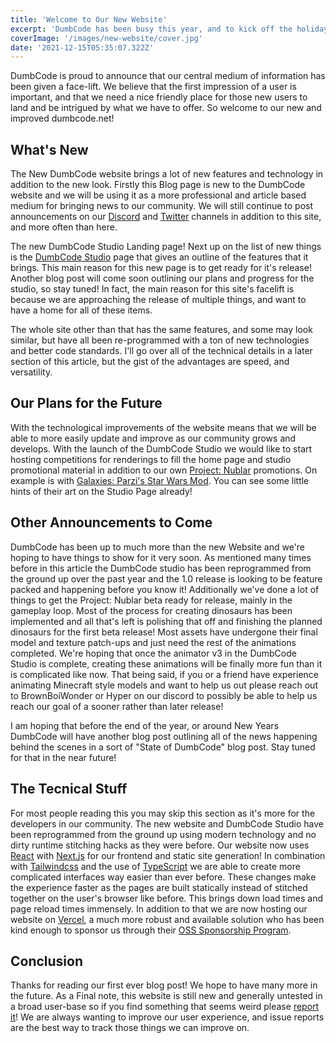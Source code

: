 ```yaml
---
title: 'Welcome to Our New Website'
excerpt: 'DumbCode has been busy this year, and to kick off the holiday season we have been working on bringing our marketing up to date with the world. Since we are working so hard to get things ready with the DumbCode Studio and Project: Nublar we thought it was important that our website, often the first impression for new people curious about what we do, is as engaging as our other projects. So join us in welcoming our new website to the world wide web!'
coverImage: '/images/new-website/cover.jpg'
date: '2021-12-15T05:35:07.322Z'
---
```


DumbCode is proud to announce that our central medium of information has been given a face-lift. We believe that the first impression of a user is important, and that we need a nice friendly place for those new users to land and be intrigued by what we have to offer. So welcome to our new and improved dumbcode.net!

## What's New

The New DumbCode website brings a lot of new features and technology in addition to the new look. Firstly this Blog page is new to the DumbCode website and we will be using it as a more professional and article based medium for bringing news to our community. We will still continue to post announcements on our [Discord](https://discord.gg/6mygAnq) and [Twitter](https://twitter.com/dumbcodemc) channels in addition to this site, and more often than here.

The new DumbCode Studio Landing page! Next up on the list of new things is the [DumbCode Studio](https://dumbcode.net/studio) page that gives an outline of the features that it brings. This main reason for this new page is to get ready for it's release! Another blog post will come soon outlining our plans and progress for the studio, so stay tuned! In fact, the main reason for this site's facelift is because we are approaching the release of multiple things, and want to have a home for all of these items.

The whole site other than that has the same features, and some may look similar, but have all been re-programmed with a ton of new technologies and better code standards. I'll go over all of the technical details in a later section of this article, but the gist of the advantages are speed, and versatility.

## Our Plans for the Future

With the technological improvements of the website means that we will be able to more easily update and improve as our community grows and develops. With the launch of the DumbCode Studio we would like to start hosting competitions for renderings to fill the home page and studio promotional material in addition to our own [Project: Nublar](https://dumbcode.net/mods/projectnublar) promotions. On example is with [Galaxies: Parzi's Star Wars Mod](https://www.curseforge.com/minecraft/mc-mods/pswg). You can see some little hints of their art on the Studio Page already!

## Other Announcements to Come

DumbCode has been up to much more than the new Website and we're hoping to have things to show for it very soon. As mentioned many times before in this article the DumbCode studio has been reprogrammed from the ground up over the past year and the 1.0 release is looking to be feature packed and happening before you know it! Additionally we've done a lot of things to get the Project: Nublar beta ready for release, mainly in the gameplay loop. Most of the process for creating dinosaurs has been implemented and all that's left is polishing that off and finishing the planned dinosaurs for the first beta release! Most assets have undergone their final model and texture patch-ups and just need the rest of the animations completed. We're hoping that once the animator v3 in the DumbCode Studio is complete, creating these animations will be finally more fun than it is complicated like now. That being said, if you or a friend have experience animating Minecraft style models and want to help us out please reach out to BrownBoiWonder or Hyper on our discord to possibly be able to help us reach our goal of a sooner rather than later release!

I am hoping that before the end of the year, or around New Years DumbCode will have another blog post outlining all of the news happening behind the scenes in a sort of "State of DumbCode" blog post. Stay tuned for that in the near future!

## The Tecnical Stuff

For most people reading this you may skip this section as it's more for the developers in our community. The new website and DumbCode Studio have been reprogrammed from the ground up using modern technology and no dirty runtime stitching hacks as they were before. Our website now uses [React](https://reactjs.org/) with [Next.js](https://nextjs.org/) for our frontend and static site generation! In combination with [Tailwindcss](https://tailwindcss.com/) and the use of [TypeScript](https://www.typescriptlang.org/) we are able to create more complicated interfaces way easier than ever before. These changes make the experience faster as the pages are built statically instead of stitched together on the user's browser like before. This brings down load times and page reload times immensely. In addition to that we are now hosting our website on [Vercel](https://vercel.com/), a much more robust and available solution who has been kind enough to sponsor us through their [OSS Sponsorship Program](https://vercel.com/?utm_source=dumbcode&utm_campaign=oss).

## Conclusion

Thanks for reading our first ever blog post! We hope to have many more in the future. As a Final note, this website is still new and generally untested in a broad user-base so if you find something that seems weird please [report it](https://github.com/Dumb-Code/DumbCode-Website/issues)! We are always wanting to improve our user experience, and issue reports are the best way to track those things we can improve on.